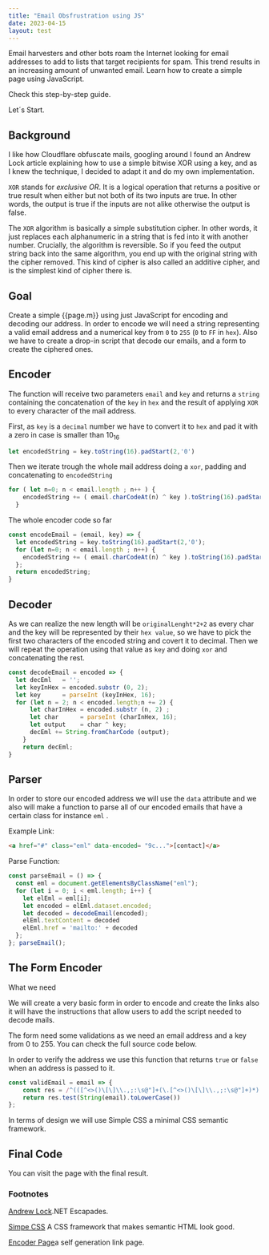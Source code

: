 ```yaml
---
title: "Email Obsfrustration using JS"
date: 2023-04-15
layout: test
---
```


Email harvesters and other bots roam the Internet looking for email addresses to add to lists that target recipients for spam. This trend results in an increasing amount of unwanted email. Learn how to create a simple page using JavaScript. 

Check this step-by-step guide.

Let´s Start.

## Background

I like how Cloudflare obfuscate mails, googling around I found an Andrew Lock<a href="#footnote1"></a> article explaining how to use a simple bitwise XOR using a key, and as I knew the technique, I decided to adapt it and do my own implementation. 

`XOR` stands for *exclusive OR*. It is a logical operation that returns a positive or true result when either but not both of its two inputs are true. In other words, the output is true if the inputs are not alike otherwise the output is false.

The `XOR` algorithm is basically a simple substitution cipher. In other words, it just replaces each alphanumeric in a string that is fed into it with another number. Crucially, the algorithm is reversible. So if you feed the output string back into the same algorithm, you end up with the original string with the cipher removed. This kind of cipher is also called an additive cipher, and is the simplest kind of cipher there is.

## Goal

Create a simple {{page.m}} using just JavaScript for encoding and decoding our address. In order to encode we will need a string representing a valid email address and a numerical key from `0` to `255` (`0` to `FF` in `hex`). Also we have to create a drop-in script that decode our emails, and a form to create the ciphered ones.

## Encoder

The function will receive two parameters `email` and `key` and returns a `string` containing the concatenation of the `key` in `hex` and  the result of applying `XOR` to every character of the mail address.

First, as `key` is a `decimal` number we have to convert it to `hex` and pad it with a zero in case is smaller than 10<sub>16</sub>

```js
let encodedString = key.toString(16).padStart(2,'0')
```

Then we iterate trough the whole mail address doing a `xor`, padding and concatenating to `encodedString`


```js
for ( let n=0; n < email.length ; n++ ) {
    encodedString += ( email.charCodeAt(n) ^ key ).toString(16).padStart(2,'0')
  }

```

The whole encoder code so far


```js
const encodeEmail = (email, key) => {
  let encodedString = key.toString(16).padStart(2,'0');
  for (let n=0; n < email.length ; n++) {
    encodedString += ( email.charCodeAt(n) ^ key ).toString(16).padStart(2,'0')
  };
  return encodedString;
}
```

## Decoder

As we can realize the new length will be `originalLenght*2+2` as every char and the key will be represented by their `hex value`, so we have to pick the first two characters of the encoded string and covert it to decimal. Then we will repeat the operation using that value as `key` and doing `xor` and concatenating the rest. 


```js
const decodeEmail = encoded => {
  let decEml   = '';
  let keyInHex = encoded.substr (0, 2);
  let key      = parseInt (keyInHex, 16);
  for (let n = 2; n < encoded.length;n += 2) {
      let charInHex = encoded.substr (n, 2) ;
      let char      = parseInt (charInHex, 16);
      let output    = char ^ key;
      decEml += String.fromCharCode (output);
    }
    return decEml;
}
```


## Parser

In order to store our encoded address we will use the `data` attribute and we also will make a function to parse all of our encoded emails that have a certain class for instance `eml` .

Example Link:


```html
<a href="#" class="eml" data-encoded= "9c...">[contact]</a>
```


Parse Function:


```js
const parseEmail = () => {
  const eml = document.getElementsByClassName("eml");
  for (let i = 0; i < eml.length; i++) {
    let elEml = eml[i];
    let encoded = elEml.dataset.encoded;
    let decoded = decodeEmail(encoded);
    elEml.textContent = decoded
    elEml.href = 'mailto:' + decoded
  };
}; parseEmail();
```

## The Form Encoder

What we need

<p>We will create a very basic form in order to encode and create the links also it will have the instructions that allow users to add the script needed to decode mails.</p>

<p>The form need some validations as we need an email address and a key from 0 to 255. You can check the full source code below. </p>

In order to verify the address we use this function that returns `true` or `false` when an address is passed to it.

```js
const validEmail = email => {
    const res = /^(([^<>()\[\]\\.,;:\s@"]+(\.[^<>()\[\]\\.,;:\s@"]+)*)|(".+"))@((\[[0-9]{1,3}\.[0-9]{1,3}\.[0-9]{1,3}\.[0-9]{1,3}\])|(([a-zA-Z\-0-9]+\.)+[a-zA-Z]{2,}))$/;
    return res.test(String(email).toLowerCase())
};
```

In terms of design we will use Simple CSS<a href="#footnote2"></a> a minimal CSS semantic framework.

## Final Code

You can visit the page with the final result<a href="#footnote3"></a>.

<h3>Footnotes</h3>    
<footer>
  <p id="footnote1"><a href="https://andrewlock.net">Andrew Lock</a>.NET Escapades.</p>
  <p id="footnote2"><a href="https://simplecss.org">Simpe CSS</a> A CSS framework that makes semantic HTML look good.</p>
  <p id="footnote3"><a href="https://lucianofullstack.pages.dev/assets/encoder">Encoder Page</a>a self generation link page.</p>
</footer>
